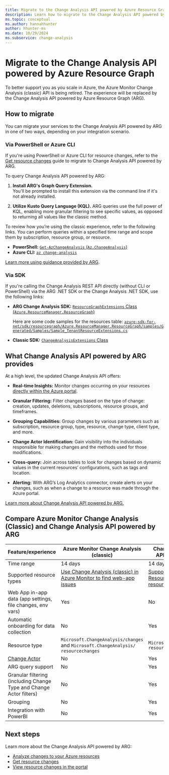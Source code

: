 ```yaml
---
title: Migrate to the Change Analysis API powered by Azure Resource Graph
description: Learn how to migrate to the Change Analysis API powered by Azure Resource Graph and what it has to offer.
ms.topic: conceptual
ms.author: hannahhunter
author: hhunter-ms
ms.date: 10/29/2024
ms.subservice: change-analysis
---
```


# Migrate to the Change Analysis API powered by Azure Resource Graph

To better support you as you scale in Azure, the Azure Monitor Change Analysis (classic) API is being retired. The experience will be replaced by the Change Analysis API powered by Azure Resource Graph (ARG).

## How to migrate

You can migrate your services to the Change Analysis API powered by ARG in one of two ways, depending on your integration scenario.

### Via PowerShell or Azure CLI

If you're using PowerShell or Azure CLI for resource changes, refer to the [Get resource changes](/azure/governance/resource-graph/changes/get-resource-changes) guide to migrate to Change Analysis API powered by ARG. 

To query Change Analysis API powered by ARG:

1.	**Install ARG's Graph Query Extension.**  
    You'll be prompted to install this extension via the command line if it's not already installed.

1.	**Utilize Kusto Query Language (KQL).** 
    ARG queries use the full power of KQL, enabling more granular filtering to see specific values, as opposed to returning all values like the classic method.

To review how you’re using the classic experience, refer to the following links. You can perform queries within a specified time range and scope them by subscription, resource group, or resource.

- **PowerShell:** [`Get-AzChangeAnalysis` (`Az.ChangeAnalysis`)](/powershell/module/az.changeanalysis/get-azchangeanalysis) 
- **Azure CLI:** [`az change-analysis`](/cli/azure/change-analysis)

[Learn more using guidance provided by ARG](/azure/governance/resource-graph/changes/get-resource-changes).

### Via SDK

If you're calling the Change Analysis REST API directly (without CLI or PowerShell) via the ARG .NET SDK or the Change Analysis .NET SDK, use the following links: 

- **ARG Change Analysis SDK:** [`ResourceGraphExtensions` Class (`Azure.ResourceManager.ResourceGraph`)](/dotnet/api/azure.resourcemanager.resourcegraph.resourcegraphextensions)

    Here are some code samples for the resources table: [`azure-sdk-for-net/sdk/resourcegraph/Azure.ResourceManager.ResourceGraph/samples/Generated/Samples/Sample_TenantResourceExtensions.cs`](https://github.com/Azure/azure-sdk-for-net/blob/main/sdk/resourcegraph/Azure.ResourceManager.ResourceGraph/samples/Generated/Samples/Sample_TenantResourceExtensions.cs) 

- **Classic SDK:** [`ChangeAnalysisExtensions` Class](/dotnet/api/azure.resourcemanager.changeanalysis.changeanalysisextensions) 

## What Change Analysis API powered by ARG provides 

At a high level, the updated Change Analysis API offers: 

- **Real-time Insights:** Monitor changes occurring on your resources [directly within the Azure portal](https://portal.azure.com/#view/Microsoft_Azure_OneInventory/ResourceChangesOverview.ReactView). 

- **Granular Filtering:** Filter changes based on the type of change: creation, updates, deletions, subscriptions, resource groups, and timeframes. 

- **Grouping Capabilities:** Group changes by various parameters such as subscription, resource group, type, resource, change type, client type, and more. 

- **Change Actor Identification:** Gain visibility into the individuals responsible for making changes and the methods used for those modifications. 

- **Cross-query:** Join across tables to look for changes based on dynamic values in the current resources’ configurations, such as tags and location.

- **Alerting:** With ARG’s Log Analytics connector, create alerts on your changes, such as when a change to a resource was made through the Azure portal.

[Learn more about Change Analysis API powered by ARG.](/azure/governance/resource-graph/changes/resource-graph-changes)  

## Compare Azure Monitor Change Analysis (Classic) and Change Analysis API powered by ARG

| Feature/experience | Azure Monitor Change Analysis (classic) | Change Analysis APIs from ARG | 
| ------------------ | ----------------------------- | --------------------------------------- |
| Time range | 14 days | 14 days |
| Supported resource types | [Use Change Analysis (classic) in Azure Monitor to find web-app issues](./change-analysis.md) | [Supported Azure Resource Manager resource types](/azure/governance/resource-graph/reference/supported-tables-resources) |
| Web App in-app data (app settings, file changes, env vars) | Yes | No |
| Automatic onboarding for data collection | No | Yes |
| Resource type | `Microsoft.ChangeAnalysis/changes` and `Microsoft.ChangeAnalysis/ resourcechanges` | `Microsoft.Resources/ resources` |
| [Change Actor](/azure/governance/resource-graph/changes/get-resource-changes) | No | Yes |
| ARG query support | No | Yes |
| Granular filtering (including Change Type and Change Actor filters) | No | Yes |
| Grouping | No | Yes |
| Integration with PowerBI | No | Yes |

## Next steps

Learn more about the Change Analysis API powered by ARG:
- [Analyze changes to your Azure resources](/azure/governance/resource-graph/changes/resource-graph-changes)
- [Get resource changes](/azure/governance/resource-graph/changes/get-resource-changes)
- [View resource changes in the portal](/azure/governance/resource-graph/changes/view-resource-changes)